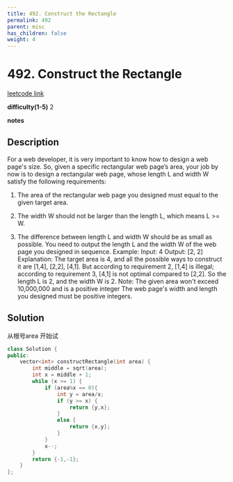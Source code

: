 ```yaml
---
title: 492. Construct the Rectangle
permalink: 492
parent: misc
has_children: false
weight: 4
---
```

# 492. Construct the Rectangle
[leetcode link](https://leetcode.com/problems/construct-the-rectangle/)

**difficulty(1-5)** 
2

**notes** 


## Description
For a web developer, it is very important to know how to design a web page's size. So, given a specific rectangular web page’s area, your job by now is to design a rectangular web page, whose length L and width W satisfy the following requirements:

1. The area of the rectangular web page you designed must equal to the given target area.

2. The width W should not be larger than the length L, which means L >= W.

3. The difference between length L and width W should be as small as possible.
You need to output the length L and the width W of the web page you designed in sequence.
Example:
Input: 4
Output: [2, 2]
Explanation: The target area is 4, and all the possible ways to construct it are [1,4], [2,2], [4,1]. 
But according to requirement 2, [1,4] is illegal; according to requirement 3,  [4,1] is not optimal compared to [2,2]. So the length L is 2, and the width W is 2.
Note:
The given area won't exceed 10,000,000 and is a positive integer
The web page's width and length you designed must be positive integers.


## Solution
从根号area 开始试
```c++
class Solution {
public:
    vector<int> constructRectangle(int area) {
        int middle = sqrt(area);
        int x = middle + 1;
        while (x >= 1) {
            if (area%x == 0){
                int y = area/x;
                if (y >= x) {
                    return {y,x};
                }
                else {
                    return {x,y};
                }
            }
            x--;
        }
        return {-1,-1};
    }
};
``` 


